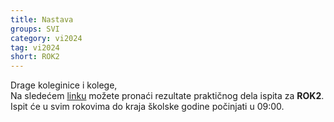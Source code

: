 ```yaml
---
title: Nastava
groups: SVI
category: vi2024
tag: vi2024
short: ROK2
---
```

Drage koleginice i kolege,  
Na sledećem [linku](https://docs.google.com/spreadsheets/d/1wuhoYJp7Gg_s7t46UerZrWxf-UvsgH7kzSnYCdBooOE/edit?gid=1508280398#gid=1508280398&range=A1) možete pronaći rezultate praktičnog dela ispita za **ROK2**.  
Ispit će u svim rokovima do kraja školske godine počinjati u 09:00.   


